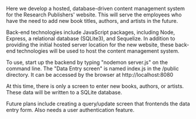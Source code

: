 Here we develop a hosted, database-driven content management system for the Research Publishers' website. This will serve the employees who have the need to add new book titles, authors, and artists in the future.

Back-end technologies include JavaScript packages, including Node, Express, a relational database (SQLite3), and Sequelize. In addition to providing the initial hosted server location for the new website, these back-end technologies will be used to host the content management system.

To use, start up the backend by typing "nodemon server.js" on the command line.  The "Data Entry screen" is named index.js in the /public directory.  It can be accessed by the browser at http://localhost:8080

At this time, there is only a screen to enter new books, authors, or artists.  These data will be written to a SQLite database.  

Future plans include creating a query/update screen that frontends the data entry form.  Also needs a user authentication feature.  
